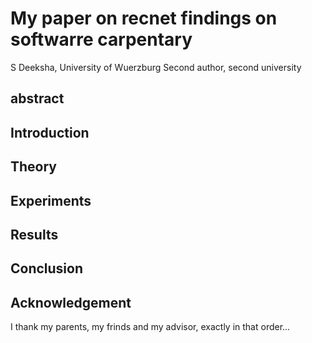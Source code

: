 # My paper on recnet findings on softwarre carpentary
S Deeksha, University of Wuerzburg
Second author, second university
## abstract

## Introduction

## Theory

## Experiments

## Results

## Conclusion

## Acknowledgement
I thank my parents, my frinds and my advisor, exactly in that order...
